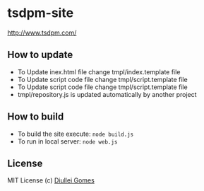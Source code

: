 tsdpm-site
==========

http://www.tsdpm.com/

## How to update

* To Update inex.html file change tmpl/index.template file
* To Update script code file change tmpl/script.template file
* To Update script code file change tmpl/script.template file
* tmpl/repository.js is updated automatically by another project

## How to build

* To build the site execute: `node build.js`
* To run in local server: `node web.js`

## License

MIT License
(c) [Diullei Gomes](https://github.com/Diullei)
